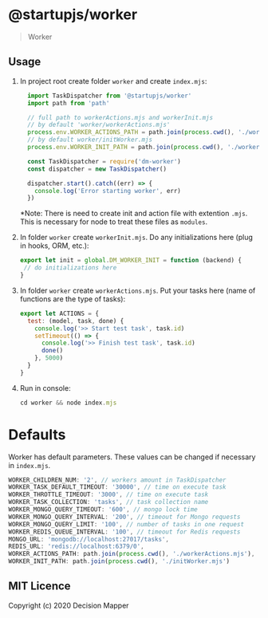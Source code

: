# @startupjs/worker
> Worker

## Usage

1. In project root create folder `worker` and create `index.mjs`:

    ```js
      import TaskDispatcher from '@startupjs/worker'
      import path from 'path'

      // full path to workerActions.mjs and workerInit.mjs
      // by default 'worker/workerActions.mjs'
      process.env.WORKER_ACTIONS_PATH = path.join(process.cwd(), './workerActions.mjs') 
      // by default worker/initWorker.mjs
      process.env.WORKER_INIT_PATH = path.join(process.cwd(), './workerInit.mjs') 

      const TaskDispatcher = require('dm-worker')
      const dispatcher = new TaskDispatcher()

      dispatcher.start().catch((err) => {
        console.log('Error starting worker', err)
      })
    ```
    *Note: There is need to create init and action file with extention `.mjs`. This is necessary for node to treat these files as `modules`.

2. In folder `worker` create `workerInit.mjs`. Do any initializations here (plug in hooks, ORM, etc.):

    ```js
    export let init = global.DM_WORKER_INIT = function (backend) {
     // do initializations here
    }
    ```

3. In folder `worker` create `workerActions.mjs`. Put your tasks here (name of functions are the type of tasks):

    ```js
    export let ACTIONS = {
      test: (model, task, done) {
        console.log('>> Start test task', task.id)
        setTimeout(() => {
          console.log('>> Finish test task', task.id)
          done()
        }, 5000)
      }
    }
    ```

4. Run in console:

    ```js
    cd worker && node index.mjs
    ```

# Defaults

  Worker has default parameters. These values ​​can be changed if necessary in `index.mjs`.

  ```js
  WORKER_CHILDREN_NUM: '2', // workers amount in TaskDispatcher 
  WORKER_TASK_DEFAULT_TIMEOUT: '30000', // time on execute task
  WORKER_THROTTLE_TIMEOUT: '3000', // time on execute task
  WORKER_TASK_COLLECTION: 'tasks', // task collection name
  WORKER_MONGO_QUERY_TIMEOUT: '600', // mongo lock time
  WORKER_MONGO_QUERY_INTERVAL: '200', // timeout for Mongo requests
  WORKER_MONGO_QUERY_LIMIT: '100', // number of tasks in one request
  WORKER_REDIS_QUEUE_INTERVAL: '100', // timeout for Redis requests
  MONGO_URL: 'mongodb://localhost:27017/tasks',
  REDIS_URL: 'redis://localhost:6379/0',
  WORKER_ACTIONS_PATH: path.join(process.cwd(), './workerActions.mjs'),
  WORKER_INIT_PATH: path.join(process.cwd(), './initWorker.mjs')
  ```

## MIT Licence

Copyright (c) 2020 Decision Mapper
